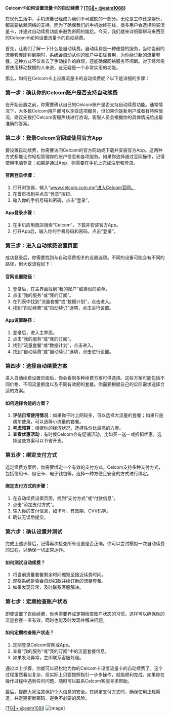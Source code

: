 **Celcom卡如何设置流量卡的自动续费？[[TG💪+ @esim1088](https://t.me/s/esim1088)]**

在现代生活中，手机流量已经成为我们不可或缺的一部分。无论是工作还是娱乐，都需要依赖网络的支持。而为了确保我们的手机始终在线，很多用户会选择购买流量卡，并通过自动续费功能来避免断网的尴尬。今天，我们就来详细聊聊马来西亚的Celcom卡如何设置流量卡的自动续费。

首先，让我们了解一下什么是自动续费。自动续费是一种便捷的服务，当你当前的流量套餐即将到期时，系统会自动从你的账户中扣除费用，为你续订新的流量套餐。这种方式不仅省去了手动操作的麻烦，还能确保网络服务不间断。对于经常需要使用移动数据的人来说，这无疑是一个非常实用的功能。

那么，如何在Celcom卡上设置流量卡的自动续费呢？以下是详细的步骤：

### **第一步：确认你的Celcom账户是否支持自动续费**
在开始设置之前，你需要确认自己的Celcom账户是否支持自动续费功能。通常情况下，大多数Celcom用户都可以享受这项服务，但如果你是新用户或者有特殊情况，建议先拨打Celcom客服热线进行咨询。客服人员会根据你的具体情况给出最准确的答案。

### **第二步：登录Celcom官网或使用官方App**
要设置自动续费，你需要访问Celcom的官方网站或下载并安装官方App。这两种方式都能让你轻松管理你的账户信息和各项服务。如果你选择通过官网操作，记得使用电脑登录；如果是通过App，则需要在手机上完成注册和登录。

#### **官网登录步骤：**
1. 打开浏览器，输入“www.celcom.com.my”进入Celcom官网。
2. 在首页找到并点击“登录”按钮。
3. 输入你的手机号码和密码，点击“登录”。

#### **App登录步骤：**
1. 在手机应用商店搜索“Celcom”，下载并安装官方App。
2. 打开App后，输入你的手机号码和密码，点击“登录”。

### **第三步：进入自动续费设置页面**
成功登录后，你需要找到与自动续费相关的设置选项。不同的设备可能会有不同的路径，但大致流程如下：

#### **官网设置路径：**
1. 登录后，在主界面找到“我的账户”或类似的菜单。
2. 点击“我的服务”或“我的订阅”。
3. 在列表中找到“流量套餐”或“数据计划”，点击进入。
4. 找到“自动续费”或“自动续订”选项，点击进行设置。

#### **App设置路径：**
1. 登录后，进入主界面。
2. 点击“我的服务”或“我的订阅”。
3. 找到“流量套餐”或“数据计划”，点击进入。
4. 找到“自动续费”或“自动续订”选项，点击进行设置。

### **第四步：选择自动续费方案**
进入自动续费设置页面后，你会看到多种续费方案可供选择。这些方案可能包括不同价格、不同流量额度以及不同有效期的套餐。你需要根据自己的实际需求选择合适的方案。

#### **如何选择合适的方案？**
1. **评估日常使用情况**：如果你平时上网较多，可以选择大流量的套餐；如果只是偶尔使用，可以选择小流量的套餐。
2. **考虑预算**：根据你的经济状况，选择性价比最高的方案。
3. **查看优惠活动**：有时候Celcom会有促销活动，比如买一送一或折扣优惠，选择这些方案可以节省开支。

### **第五步：绑定支付方式**
选定续费方案后，你需要绑定一个有效的支付方式。Celcom支持多种支付方式，包括信用卡、借记卡、电子钱包等。选择一种方便且安全的方式进行绑定。

#### **绑定支付方式的步骤：**
1. 在自动续费设置页面，找到“支付方式”或“付款信息”。
2. 点击“添加支付方式”。
3. 输入你的支付信息，如卡号、有效期、CVV码等。
4. 确认无误后提交。

### **第六步：确认设置并测试**
完成上述步骤后，记得再次检查所有设置是否正确。你可以尝试模拟一次自动续费的过程，以确保一切正常运作。

#### **如何测试自动续费？**
1. 将当前流量套餐剩余时间缩短至接近续费时间。
2. 观察系统是否会自动扣款并续订新的流量套餐。
3. 如果发现异常，及时联系客服解决。

### **第七步：定期检查账户状态**
即使设置了自动续费，你也需要养成定期检查账户状态的习惯。这样可以确保你的流量套餐一直有效，同时也能及时发现并解决问题。

#### **如何定期检查账户状态？**
1. 定期登录Celcom官网或App。
2. 查看“我的服务”或“我的订阅”中的流量套餐信息。
3. 如果发现异常，立即联系客服处理。

通过以上步骤，你就可以轻松地为你的Celcom卡设置流量卡的自动续费了。这个过程虽然看似复杂，但实际上只要按照指引一步步操作，就能顺利完成。如果你在操作过程中遇到任何问题，随时可以联系Celcom客服寻求帮助。

最后，提醒大家注意保护个人信息的安全。在绑定支付方式时，确保使用正规渠道，并定期更新密码，避免不必要的风险。

[[TG💪+ @esim1088](https://t.me/s/esim1088) ![Image](https://i.postimg.cc/4NQfJmqS/Snipaste-2025-05-13-00-14-12.png)]